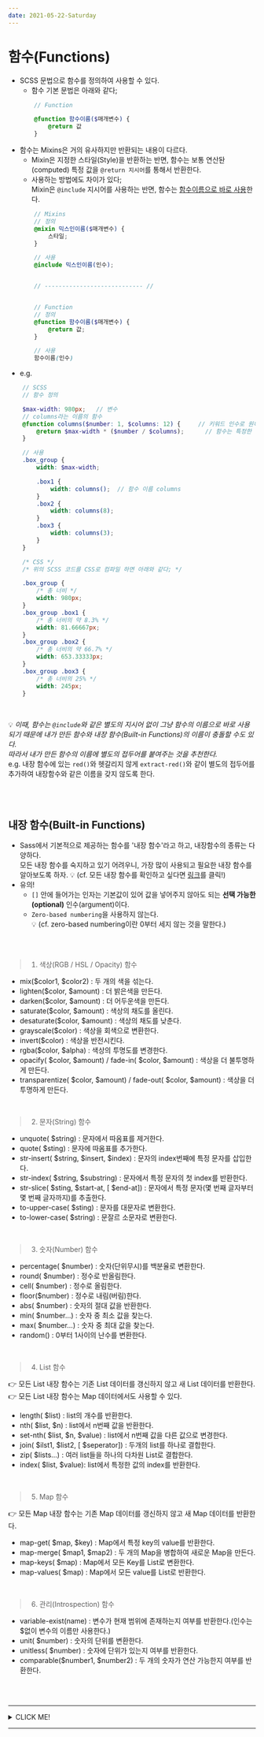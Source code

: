 ```yaml
---
date: 2021-05-22-Saturday
---
```


# 함수(Functions)
- SCSS 문법으로 함수를 정의하여 사용할 수 있다.  
	- 함수 기본 문법은 아래와 같다; 
	```scss
		// Function 

		@function 함수이름($매개변수) {
			@return 값
		}
	```
- 함수는 Mixins은 거의 유사하지만 반환되는 내용이 다르다.
	- Mixin은 지정한 스타일(Style)을 반환하는 반면, 함수는 보통 연산돤(computed) 특정 값을 `@return 지시어`를 통해서 반환한다.
	- 사용하는 방법에도 차이가 있다;   
	Mixin은 `@include` 지시어를 사용하는 반면, 함수는 <u>함수이름으로 바로 사용</u>한다. 
	```scss
		// Mixins
		// 정의
		@mixin 믹스인이름($매개변수) {
			스타일;
		}

		// 사용 
		@include 믹스인이름(인수);


		// ---------------------------- //


		// Function
		// 정의 
		@function 함수이름($매개변수) {
			@return 값;      
		}

		// 사용 
		함수이름(인수)
	```
- e.g. 
```scss
	// SCSS
	// 함수 정의 

	$max-width: 980px;   // 변수 
	// columns라는 이름의 함수 
	@function columns($number: 1, $columns: 12) {     // 키워드 인수로 원하는 인수에 기본값 설정  
		@return $max-width * ($number / $columns);      // 함수는 특정한 값을 반환할 수 있어야 한다 
	}

	// 사용 
	.box_group {
		width: $max-width;

		.box1 {
			width: columns();  // 함수 이름 columns
		}
		.box2 {
			width: columns(8);
		}
		.box3 {
			width: columns(3);
		}
	}
```
```css
	/* CSS */
	/* 위의 SCSS 코드를 CSS로 컴파일 하면 아래와 같다; */

	.box_group {
		/* 총 너비 */
		width: 980px;
	}
	.box_group .box1 {
		/* 총 너비의 약 8.3% */
		width: 81.66667px;
	}
	.box_group .box2 {
		/* 총 너비의 약 66.7% */
		width: 653.33333px;
	}
	.box_group .box3 {
		/* 총 너비의 25% */
		width: 245px;
	}
```

<br>

💡 _이때, 함수는 `@include`와 같은 별도의 지시어 없이 그냥 함수의 이름으로 바로 사용되기 때문에 내가 만든 함수와 내장 함수(Built-in Functions)의 이름이 충돌할 수도 있다.  
따라서 내가 만든 함수의 이름에 별도의 접두어를 붙여주는 것을 추천한다._   
e.g. 내장 함수에 있는 `red()`와 헷갈리지 않게 `extract-red()`와 같이 별도의 접두어를 추가하여 내장함수와 같은 이름을 갖지 않도록 한다. 

<br>
<br>


## 내장 함수(Built-in Functions)
- Sass에서 기본적으로 제공하는 함수를 '내장 함수'라고 하고, 내장함수의 종류는 다양하다.   
모든 내장 함수를 숙지하고 있기 어려우니, 가장 많이 사용되고 필요한 내장 함수를 알아보도록 하자. 
💡 (cf. 모든 내장 함수를 확인하고 싶다면 [링크](http://sass-lang.com/documentation/Sass/Script/Functions.html)를 클릭!) 
- 유의! 
	- `[]` 안에 들어가는 인자는 기본값이 있어 값을 넣어주지 않아도 되는 **선택 가능한(optional)** 인수(argument)이다. 
	- `Zero-based numbering`을 사용하지 않는다.   
	💡 (cf. zero-based numbering이란 0부터 세지 않는 것을 말한다.)   

<br>
<br>

> 1. 색상(RGB / HSL / Opacity) 함수
- mix($color1, $color2) : 두 개의 색을 섞는다.
- lighten($color, $amount) : 더 밝은색을 만든다.
- darken($color, $amount) : 더 어두운색을 만든다.
- saturate($color, $amount) : 색상의 채도를 올린다.
- desaturate($color, $amount) : 색상의 채도를 낮춘다.
- grayscale($color) : 색상을 회색으로 변환한다.
- invert($color) : 색상을 반전시킨다.
- rgba($color, $alpha) : 색상의 투명도를 변경한다.
- opacify( $color, $amount) / fade-in( $color, $amount) : 색상을 더 불투명하게 만든다.
- transparentize( $color, $amount) / fade-out( $color, $amount) : 색상을 더 투명하게 만든다.

<br>

> 2. 문자(String) 함수
- unquote( $string) : 문자에서 따옴표를 제거한다.
- quote( $sting) : 문자에 따옴표를 추가한다.
- str-insert( $string, $insert, $index) : 문자의 index번째에 특정 문자를 삽입한다.
- str-index( $string, $substring) : 문자에서 특정 문자의 첫 index를 반환한다.
- str-slice( $sting, $start-at, [ $end-at]) : 문자에서 특정 문자(몇 번째 글자부터 몇 번째 글자까지)를 추출한다.
- to-upper-case( $sting) : 문자를 대문자로 변환한다.
- to-lower-case( $string) : 문잘르 소문자로 변환한다.

<br>

> 3. 숫자(Number) 함수
- percentage( $number) : 숫자(단위무시)를 백분율로 변환한다.
- round( $number) : 정수로 반올림한다.
- cell( $number) : 정수로 올림한다.
- floor($number) : 정수로 내림(버림)한다.
- abs( $number) : 숫자의 절대 값을 반환한다.
- min( $number...) : 숫자 중 최소 값을 찾는다.
- max( $number...) : 숫자 중 최대 값을 찾는다.
- random() : 0부터 1사이의 난수를 변환한다.

<br>

> 4. List 함수   
  
👉 모든 List 내장 함수는 기존 List 데이터를 갱신하지 않고 새 List 데이터를 반환한다.  
👉 모든 List 내장 함수는 Map 데이터에서도 사용할 수 있다.   

- length( $list) : list의 개수를 반환한다.
- nth( $list, $n) : list에서 n번째 값을 반환한다.
- set-nth( $list, $n, $value) : list에서 n번째 값을 다른 값으로 변경한다.
- join( $ilst1, $list2, [ $seperator]) : 두개의 list를 하나로 결합한다.
- zip( $lists...) : 여러 list들을 하나의 다차원 List로 결합한다.
- index( $list, $value): list에서 특정한 값의 index를 반환한다.

<br>

> 5. Map 함수  

👉 모든 Map 내장 함수는 기존 Map 데이터를 갱신하지 않고 새 Map 데이터를 반환한다.   
   
- map-get( $map, $key) : Map에서 특정 key의 value를 반환한다.
- map-merge( $map1, $map2) : 두 개의 Map을 병합하여 새로운 Map을 만든다.
- map-keys( $map) : Map에서 모든 Key를 List로 변환한다.
- map-values( $map) : Map에서 모든 value를 List로 반환한다.

<br>

> 6. 관리(Introspection) 함수
- variable-exist(name) : 변수가 현재 범위에 존재하는지 여부를 반환한다.(인수는 $없이 변수의 이름만 사용한다.)
- unit( $number) : 숫자의 단위를 변환한다.
- unitless( $number) : 숫자에 단위가 있는지 여부를 반환한다.
- comparable($number1, $number2) : 두 개의 숫자가 연산 가능한지 여부를 반환한다.

<br>
<br>

---
<details>
<summary>CLICK ME!</summary>

- cf. 
	- https://www.sassmeister.com/
	- https://velog.io/@hey_jude/SASS-1
	- https://heropy.blog/2018/01/31/sass/
	- https://m-veloper.github.io/devlog/2020/03/22/sass-15/
	- https://lunuloopp.tistory.com/entry/Sass-%EB%AC%B8%EB%B2%95-%EC%A0%95%EB%A6%AC-8-Sass%EB%82%B4%EC%9E%A5%ED%95%A8%EC%88%98%EB%93%A4
	- https://blog.naver.com/PostView.nhn?blogId=nbsp3&logNo=221997128353&parentCategoryNo=10&categoryNo=&viewDate=&isShowPopularPosts=false&from=postView
	- https://velog.io/@gytlr01/SCSS-%EB%AC%B8%EB%B2%95-%EC%A0%95%EB%A6%AC
	- https://lazyload.tistory.com/4

</details>

---
